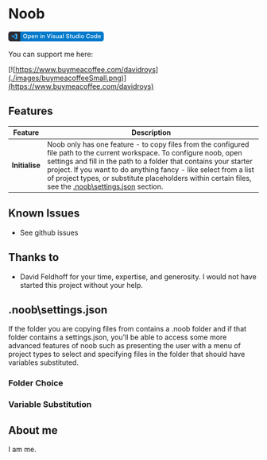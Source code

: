 # Noob

[![Open in Visual Studio Code](images/open-in-vscode.png)](https://open.vscode.dev/DavidRoys/noob)

You can support me here:

[![https://www.buymeacoffee.com/davidroys](./images/buymeacoffeeSmall.png)](https://www.buymeacoffee.com/davidroys)

## Features

|Feature  |Description  |
|---------|---------|
|**Initialise**     | Noob only has one feature - to copy files from the configured file path to the current workspace. To configure noob, open settings and fill in the path to a folder that contains your starter project. If you want to do anything fancy - like select from a list of project types, or substitute placeholders within certain files, see the [.noob\settings.json](#noobsettingsjson) section. |

## Known Issues

- See github issues

## Thanks to

- David Feldhoff for your time, expertise, and generosity. I would not have started this project without your help.

## .noob\settings.json

If the folder you are copying files from contains a .noob folder and if that folder contains a settings.json, you'll be able to access some more advanced features of noob such as presenting the user with a menu of project types to select and specifying files in the folder that should have variables substituted.

### Folder Choice

### Variable Substitution



## About me

I am me.